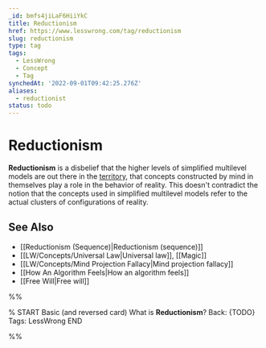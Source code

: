 ```yaml
---
_id: bmfs4jiLaF6HiiYkC
title: Reductionism
href: https://www.lesswrong.com/tag/reductionism
slug: reductionism
type: tag
tags:
  - LessWrong
  - Concept
  - Tag
synchedAt: '2022-09-01T09:42:25.276Z'
aliases:
  - reductionist
status: todo
---
```


# Reductionism

**Reductionism** is a disbelief that the higher levels of simplified multilevel models are out there in the [territory](https://wiki.lesswrong.com/wiki/territory), that concepts constructed by mind in themselves play a role in the behavior of reality. This doesn't contradict the notion that the concepts used in simplified multilevel models refer to the actual clusters of configurations of reality.

## See Also

- [[Reductionism (Sequence)|Reductionism (sequence)]]
- [[LW/Concepts/Universal Law|Universal law]], [[Magic]]
- [[LW/Concepts/Mind Projection Fallacy|Mind projection fallacy]]
- [[How An Algorithm Feels|How an algorithm feels]]
- [[Free Will|Free will]]


%%

% START
Basic (and reversed card)
What is **Reductionism**?
Back: {TODO}
Tags: LessWrong
END
<!--ID: 1663156954757-->


%%
	
